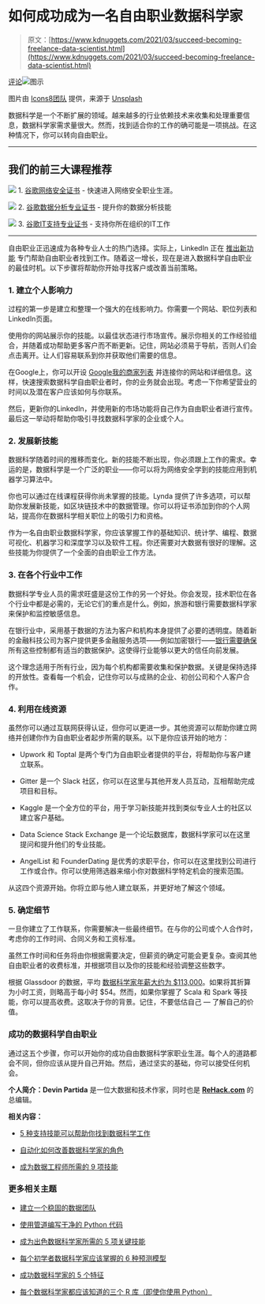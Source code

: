 # 如何成功成为一名自由职业数据科学家

> 原文：[https://www.kdnuggets.com/2021/03/succeed-becoming-freelance-data-scientist.html](https://www.kdnuggets.com/2021/03/succeed-becoming-freelance-data-scientist.html)

[评论](#comments)![图示](../Images/db3b4c3bc2121221bbff8219f9db0fe2.png)

图片由 [Icons8团队](https://unsplash.com/@icons8?utm_source=unsplash&utm_medium=referral&utm_content=creditCopyText) 提供，来源于 [Unsplash](/s/photos/freelance?utm_source=unsplash&utm_medium=referral&utm_content=creditCopyText)

数据科学是一个不断扩展的领域。越来越多的行业依赖技术来收集和处理重要信息，数据科学家需求量很大。然而，找到适合你的工作的确可能是一项挑战。在这种情况下，你可以转向自由职业。

* * *

## 我们的前三大课程推荐

![](../Images/0244c01ba9267c002ef39d4907e0b8fb.png) 1\. [谷歌网络安全证书](https://www.kdnuggets.com/google-cybersecurity) - 快速进入网络安全职业生涯。

![](../Images/e225c49c3c91745821c8c0368bf04711.png) 2\. [谷歌数据分析专业证书](https://www.kdnuggets.com/google-data-analytics) - 提升你的数据分析技能

![](../Images/0244c01ba9267c002ef39d4907e0b8fb.png) 3\. [谷歌IT支持专业证书](https://www.kdnuggets.com/google-itsupport) - 支持你所在组织的IT工作

* * *

自由职业正迅速成为各种专业人士的热门选择。实际上，LinkedIn 正在 [推出新功能](https://fortune.com/2021/02/24/linkedin-marketplaces-freelancers-work-covid/) 专门帮助自由职业者找到工作。随着这一增长，现在是进入数据科学自由职业的最佳时机。以下步骤将帮助你开始寻找客户或改善当前策略。

### **1\. 建立个人影响力**

过程的第一步是建立和整理一个强大的在线影响力。你需要一个网站、职位列表和LinkedIn页面。

使用你的网站展示你的技能。以最佳状态进行市场宣传。展示你相关的工作经验组合，并随着成功帮助更多客户而不断更新。记住，网站必须易于导航，否则人们会点击离开。让人们容易联系到你并获取他们需要的信息。

在Google上，你可以开设 [Google我的商家列表](https://www.google.com/business/) 并连接你的网站和详细信息。这样，快速搜索数据科学自由职业者时，你的业务就会出现。考虑一下你希望营业的时间以及潜在客户应该如何与你联系。

然后，更新你的LinkedIn，并使用新的市场功能将自己作为自由职业者进行宣传。最后这一举动将帮助你吸引寻找数据科学家的企业或个人。

### **2\. 发展新技能**

数据科学随着时间的推移而变化。新的技能不断出现，你必须跟上工作的需求。幸运的是，数据科学是一个广泛的职业——你可以将为网络安全学到的技能应用到机器学习算法中。

你也可以通过在线课程获得你尚未掌握的技能。Lynda 提供了许多选项，可以帮助你发展新技能，如区块链技术中的数据管理。你可以将证书添加到你的个人网站，提高你在数据科学相关职位上的吸引力和资格。

作为一名自由职业数据科学家，你应该掌握工作的基础知识、统计学、编程、数据可视化、机器学习和深度学习以及软件工程。你还需要对大数据有很好的理解。这些技能为你提供了一个全面的自由职业工作方法。

### **3\. 在各个行业中工作**

数据科学专业人员的需求旺盛是这份工作的另一个好处。你会发现，技术职位在各个行业中都是必需的，无论它们的重点是什么。例如，旅游和银行需要数据科学家来保护和监控敏感信息。

在银行业中，采用基于数据的方法为客户和机构本身提供了必要的透明度。随着新的金融科技公司为客户提供更多金融服务选项——例如加密银行——[银行需要确保](https://ninth-wave.com/our-company/blog/why-data-transparency-and-privacy-are-critical-to-your-open-banking-open-finance-strategy/)所有这些控制都有适当的数据保护。这使得行业能够以更大的信任向前发展。

这个理念适用于所有行业，因为每个机构都需要收集和保护数据。关键是保持选择的开放性。查看每一个机会，记住你可以与成熟的企业、初创公司和个人客户合作。

### **4\. 利用在线资源**

虽然你可以通过互联网获得认证，但你可以更进一步。其他资源可以帮助你建立网络并创建你作为自由职业者起步所需的联系。以下是你应该开始的地方：

+   Upwork 和 Toptal 是两个专门为自由职业者提供的平台，将帮助你与客户建立联系。

+   Gitter 是一个 Slack 社区，你可以在这里与其他开发人员互动，互相帮助完成项目和目标。

+   Kaggle 是一个全方位的平台，用于学习新技能并找到类似专业人士的社区以建立客户基础。

+   Data Science Stack Exchange 是一个论坛数据库，数据科学家可以在这里提问和提升他们的专业技能。

+   AngelList 和 FounderDating 是优秀的求职平台，你可以在这里找到公司进行工作或合作。你可以使用筛选器来缩小你对数据科学特定机会的搜索范围。

从这四个资源开始。你将立即与他人建立联系，并更好地了解这个领域。

### **5\. 确定细节**

一旦你建立了工作联系，你需要解决一些最终细节。在与你的公司或个人合作时，考虑你的工作时间、合同义务和工资标准。

虽然工作时间和任务将由你根据需要决定，但薪资的确定可能会更复杂。查阅其他自由职业者的收费标准，并根据项目以及你的技能和经验调整这些数字。

根据 Glassdoor 的数据，平均 [数据科学家年薪大约为 $113,000](https://www.glassdoor.com/Salaries/data-scientist-salary-SRCH_KO0,14.htm)。如果将其折算为小时工资，则略高于每小时 $54。然而，如果你掌握了 Scala 和 Spark 等技能，你可以提高收费。这取决于你的背景。记住，不要低估自己 — 了解自己的价值。

### **成功的数据科学自由职业**

通过这五个步骤，你可以开始你的成功自由数据科学家职业生涯。每个人的道路都会不同，但你应该从提升自己开始。然后，通过坚实的基础，你可以接受任何机会。

**个人简介：Devin Partida** 是一位大数据和技术作家，同时也是 [**ReHack.com**](https://rehack.com/) 的总编辑。

**相关内容：**

+   [5 种支持技能可以帮助你找到数据科学工作](/2021/02/5-supporting-skills-data-science-job.html)

+   [自动化如何改善数据科学家的角色](/2020/10/automation-improving-data-scientists.html)

+   [成为数据工程师所需的 9 项技能](/2021/03/9-skills-become-data-engineer.html)

### 更多相关主题

+   [建立一个稳固的数据团队](https://www.kdnuggets.com/2021/12/build-solid-data-team.html)

+   [使用管道编写干净的 Python 代码](https://www.kdnuggets.com/2021/12/write-clean-python-code-pipes.html)

+   [成为出色数据科学家所需的 5 项关键技能](https://www.kdnuggets.com/2021/12/5-key-skills-needed-become-great-data-scientist.html)

+   [每个初学者数据科学家应该掌握的 6 种预测模型](https://www.kdnuggets.com/2021/12/6-predictive-models-every-beginner-data-scientist-master.html)

+   [成功数据科学家的 5 个特征](https://www.kdnuggets.com/2021/12/5-characteristics-successful-data-scientist.html)

+   [每个数据科学家都应该知道的三个 R 库（即使你使用 Python）](https://www.kdnuggets.com/2021/12/three-r-libraries-every-data-scientist-know-even-python.html)
